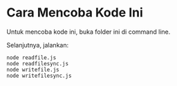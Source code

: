 # Cara Mencoba Kode Ini

Untuk mencoba kode ini, buka folder ini di command line.

Selanjutnya, jalankan:

```
node readfile.js
node readfilesync.js
node writefile.js
node writefilesync.js
```
